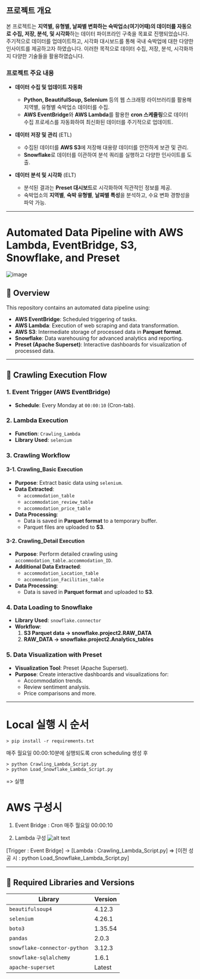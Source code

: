 ## **프로젝트 개요**

본 프로젝트는 **지역별, 유형별, 날짜별 변화하는 숙박업소(여기어때)의 데이터를 자동으로 수집, 저장, 분석, 및 시각화**하는 데이터 파이프라인 구축을 목표로 진행되었습니다. 주기적으로 데이터를 업데이트하고, 시각화 대시보드를 통해 국내 숙박업에 대한 다양한 인사이트를 제공하고자 하였습니다. 이러한 목적으로 데이터 수집, 저장, 분석, 시각화까지 다양한 기술들을 활용하였습니다.

### **프로젝트 주요 내용**

- **데이터 수집 및 업데이트 자동화**  
  - **Python, BeautifulSoup, Selenium** 등의 웹 스크래핑 라이브러리를 활용해 지역별, 유형별 숙박업소 데이터를 수집.  
  - **AWS EventBridge**와 **AWS Lambda**를 활용한 **cron 스케줄링**으로 데이터 수집 프로세스를 자동화하여 최신화된 데이터를 주기적으로 업데이트.  

- **데이터 저장 및 관리**  (ETL)
  - 수집된 데이터를 **AWS S3**에 저장해 대용량 데이터를 안전하게 보관 및 관리.  
  - **Snowflake**로 데이터를 이관하여 분석 쿼리를 실행하고 다양한 인사이트를 도출.  

- **데이터 분석 및 시각화**  (ELT)
  - 분석된 결과는 **Preset 대시보드**로 시각화하여 직관적인 정보를 제공.  
  - 숙박업소의 **지역별**, **숙박 유형별**, **날짜별 특성**을 분석하고, 수요 변화 경향성을 파악 가능.  

---


# **Automated Data Pipeline with AWS Lambda, EventBridge, S3, Snowflake, and Preset**

![image](https://github.com/user-attachments/assets/82f7e334-3467-430f-822d-c43ce0a2a8dd)



## 📖 **Overview**

This repository contains an automated data pipeline using:
- **AWS EventBridge**: Scheduled triggering of tasks.
- **AWS Lambda**: Execution of web scraping and data transformation.
- **AWS S3**: Intermediate storage of processed data in **Parquet format**.
- **Snowflake**: Data warehousing for advanced analytics and reporting.
- **Preset (Apache Superset)**: Interactive dashboards for visualization of processed data.

---

## 📅 **Crawling Execution Flow**

### **1. Event Trigger (AWS EventBridge)**
- **Schedule**: Every Monday at `00:00:10` (Cron-tab).

### **2. Lambda Execution**
- **Function**: `Crawling_Lambda`
- **Library Used**: `selenium`

### **3. Crawling Workflow**
#### **3-1. Crawling_Basic Execution**
- **Purpose**: Extract basic data using `selenium`.
- **Data Extracted**:
  - `accommodation_table`
  - `accommodation_review_table`
  - `accommodation_price_table`
- **Data Processing**:
  - Data is saved in **Parquet format** to a temporary buffer.
  - Parquet files are uploaded to **S3**.

#### **3-2. Crawling_Detail Execution**
- **Purpose**: Perform detailed crawling using `accommodation_table.accommodation_ID`.
- **Additional Data Extracted**:
  - `accommodation_Location_table`
  - `accommodation_Facilities_table`
- **Data Processing**:
  - Data is saved in **Parquet format** and uploaded to **S3**.

### **4. Data Loading to Snowflake**
- **Library Used**: `snowflake.connector`
- **Workflow**:
  1. **S3 Parquet data → snowflake.project2.RAW_DATA**
  2. **RAW_DATA → snowflake.project2.Analytics_tables**

### **5. Data Visualization with Preset**
- **Visualization Tool**: Preset (Apache Superset).
- **Purpose**: Create interactive dashboards and visualizations for:
  - Accommodation trends.
  - Review sentiment analysis.
  - Price comparisons and more.


---

# Local 실행 시 순서
```
> pip install -r requirements.txt
```

매주 월요일 00:00:10분에 실행되도록 cron scheduling 생성 후

```
> python Crawling_Lambda_Script.py
> python Load_Snowflake_Lambda_Script.py
```
=> 실행

# AWS 구성시
1. Event Bridge : Cron 매주 월요일 00:00:10

2. Lambda 구성
![alt text](./Lambda.png)

[Trigger : Event Bridge] -> [Lambda : Crawling_Lambda_Script.py] => [이전 성공 시 : python Load_Snowflake_Lambda_Script.py]

---

## 🔧 **Required Libraries and Versions**

| **Library**                   | **Version**    |
|--------------------------------|----------------|
| `beautifulsoup4`              | 4.12.3         |
| `selenium`                    | 4.26.1         |
| `boto3`                       | 1.35.54        |
| `pandas`                      | 2.0.3          |
| `snowflake-connector-python`  | 3.12.3         |
| `snowflake-sqlalchemy`        | 1.6.1          |
| `apache-superset`             | Latest         |
